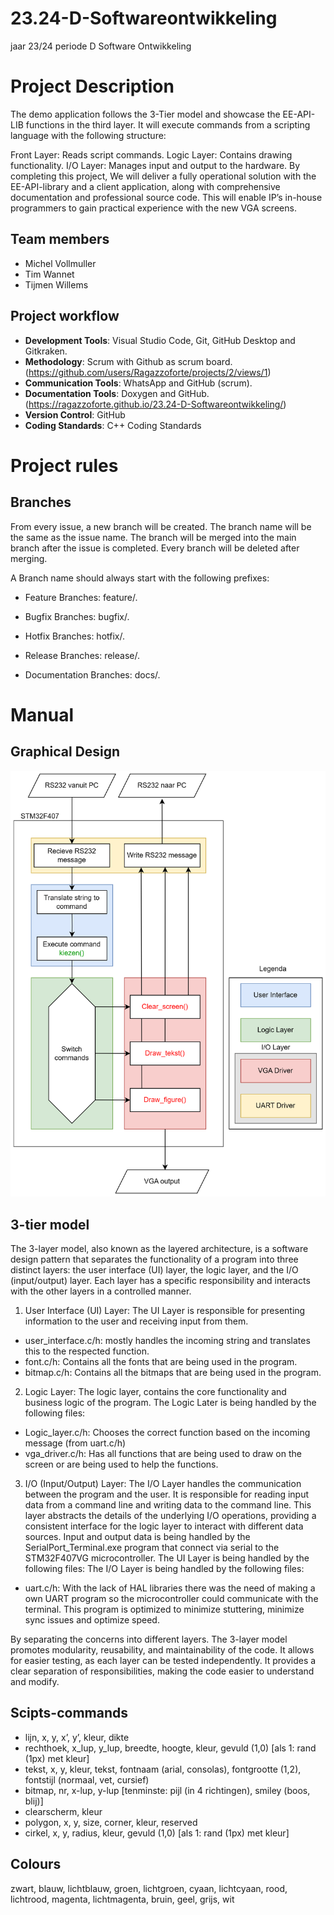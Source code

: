 # 23.24-D-Softwareontwikkeling
jaar 23/24 periode D Software Ontwikkeling

# Project Description
The demo application follows the 3-Tier model and showcase the EE-API-LIB functions in the third layer. It will execute commands from a scripting language with the following structure:

Front Layer: Reads script commands.
Logic Layer: Contains drawing functionality.
I/O Layer: Manages input and output to the hardware.
By completing this project, We will deliver a fully operational solution with the EE-API-library and a client application, along with comprehensive documentation and professional source code. This will enable IP’s in-house programmers to gain practical experience with the new VGA screens.

## Team members
- Michel Vollmuller
- Tim Wannet
- Tijmen Willems

## Project workflow
- **Development Tools**: Visual Studio Code, Git, GitHub Desktop and Gitkraken.
- **Methodology**: Scrum with Github as scrum board. (https://github.com/users/Ragazzoforte/projects/2/views/1)
- **Communication Tools**: WhatsApp and GitHub (scrum).
- **Documentation Tools**: Doxygen and GitHub. (https://ragazzoforte.github.io/23.24-D-Softwareontwikkeling/)
- **Version Control**: GitHub
- **Coding Standards**: C++ Coding Standards

# Project rules

## Branches
From every issue, a new branch will be created. The branch name will be the same as the issue name. The branch will be merged into the main branch after the issue is completed. Every branch will be deleted after merging.

A Branch name should always start with the following prefixes:

- Feature Branches: feature/. 

- Bugfix Branches: bugfix/. 
- Hotfix Branches: hotfix/.
- Release Branches: release/.
- Documentation Branches: docs/.

# Manual

## Graphical Design
![](https://github.com/Ragazzoforte/23.24-D-Softwareontwikkeling/blob/main/HLD.png)

## 3-tier model
The 3-layer model, also known as the layered architecture, is a software design pattern that separates the functionality of a program into three distinct layers: the user interface (UI) layer, the logic layer, and the I/O (input/output) layer. Each layer has a specific responsibility and interacts with the other layers in a controlled manner.

1. User Interface (UI) Layer:
The UI Layer is responsible for presenting information to the user and receiving input from them.
- user_interface.c/h: mostly handles the incoming string and translates this to the respected function.
- font.c/h: Contains all the fonts that are being used in the program.
- bitmap.c/h: Contains all the bitmaps that are being used in the program.

2. Logic Layer:
The logic layer, contains the core functionality and business logic of the program.
The Logic Later is being handled by the following files:
- Logic_layer.c/h: Chooses the correct function based on the incoming message (from uart.c/h)
- vga_driver.c/h: Has all functions that are being used to draw on the screen or are being used to help the functions.

3. I/O (Input/Output) Layer:
The I/O Layer handles the communication between the program and the user. It is responsible for reading input data from a command line and writing data to the command line. 
This layer abstracts the details of the underlying I/O operations, providing a consistent interface for the logic layer to interact with different data sources.
Input and output data is being handled by the SerialPort_Terminal.exe program that connect via serial to the STM32F407VG microcontroller.
The UI Layer is being handled by the following files:
The I/O Layer is being handled by the following files:
- uart.c/h: With the lack of HAL libraries there was the need of making a own UART program so the microcontroller could communicate with the terminal. This program is optimized to minimize stuttering, minimize sync issues and optimize speed.
 

By separating the concerns into different layers. The 3-layer model promotes modularity, reusability, and maintainability of the code. It allows for easier testing, as each layer can be tested independently. It provides a clear separation of responsibilities, making the code easier to understand and modify.

## Scipts-commands
- lijn, x, y, x’, y’, kleur, dikte
- rechthoek, x_lup, y_lup, breedte, hoogte, kleur, gevuld (1,0) [als 1: rand (1px) met kleur]
- tekst, x, y, kleur, tekst, fontnaam (arial, consolas), fontgrootte (1,2), fontstijl (normaal,
vet, cursief)
- bitmap, nr, x-lup, y-lup [tenminste: pijl (in 4 richtingen), smiley (boos, blij)]
- clearscherm, kleur
- polygon, x, y, size, corner, kleur, reserved
- cirkel, x, y, radius, kleur, gevuld (1,0) [als 1: rand (1px) met kleur]


## Colours
zwart, blauw, lichtblauw, groen, lichtgroen, cyaan, lichtcyaan, rood, lichtrood, magenta,
lichtmagenta, bruin, geel, grijs, wit 

